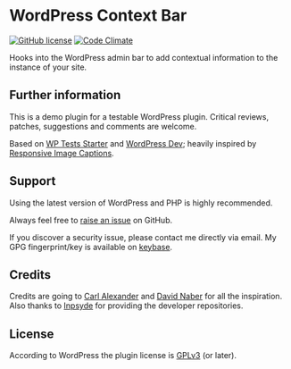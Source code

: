 # WordPress Context Bar

[![GitHub license](https://img.shields.io/badge/license-GPLv3-blue.svg?style=flat-square)](https://raw.githubusercontent.com/hofmannsven/contextbar/master/LICENSE.md)
[![Code Climate](https://img.shields.io/codeclimate/github/hofmannsven/contextbar.svg?style=flat-square)](https://codeclimate.com/github/hofmannsven/contextbar)

Hooks into the WordPress admin bar to add contextual information to the instance of your site.


## Further information

This is a demo plugin for a testable WordPress plugin.
Critical reviews, patches, suggestions and comments are welcome.

Based on [WP Tests Starter](https://github.com/inpsyde/WP-Tests-Starter/) and [WordPress Dev](https://github.com/inpsyde/wordpress-dev);
heavily inspired by [Responsive Image Captions](https://github.com/dnaber-de/WP-Responsive-Image-Captions).


## Support

Using the latest version of WordPress and PHP is highly recommended.

Always feel free to [raise an issue](https://github.com/hofmannsven/contextbar/issues) on GitHub.

If you discover a security issue, please contact me directly via email.
My GPG fingerprint/key is available on [keybase](https://keybase.io/hofmannsven).


## Credits

Credits are going to [Carl Alexander](https://carlalexander.ca/) and [David Naber](https://dnaber.de/) for all the inspiration.
Also thanks to [Inpsyde](http://inpsyde.com/) for providing the developer repositories.


## License

According to WordPress the plugin license is [GPLv3](https://www.gnu.org/licenses/gpl-3.0.txt) (or later).